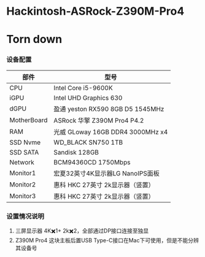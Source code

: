 # Hackintosh-ASRock-Z390M-Pro4
# Torn down
###  设备配置
|部件|型号|
|---|---|
|CPU | Intel Core i5-9600K|
|iGPU| Intel UHD Graphics 630|
|dGPU| 盈通 yeston RX590 8GB D5 1545MHz|
|MotherBoard| ASRock 华擎 Z390M Pro4 P4.2|
|RAM|光威 GLoway 16GB DDR4 3000MHz x4|
|SSD Nvme| WD_BLACK SN750 1TB |
|SSD SATA| Sandisk 128GB|
|Network|BCM94360CD 1750Mbps|
|Monitor1|宏夏32英寸4K显示器LG NanoIPS面板|
|Monitor2|惠科 HKC 27英寸 2k显示器（竖置）|
|Monitor3|惠科 HKC 27英寸 2k显示器（竖置）|

### 设置情况说明
1. 三屏显示器 4K✖️1+ 2k✖️2，全部通过DP接口连接至独显
2. Z390M Pro4 这块主板后置USB Type-C接口在Mac下可使用，但是不能分辨其设备号
